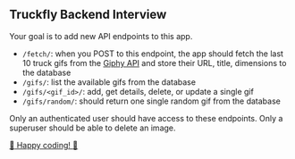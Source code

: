 ## Truckfly Backend Interview

Your goal is to add new API endpoints to this app.

- `/fetch/`: when you POST to this endpoint, the app should fetch the last 10 truck gifs from the [Giphy API](https://github.com/Giphy/GiphyAPI) and store their URL, title, dimensions to the database
- `/gifs/`: list the available gifs from the database
- `/gifs/<gif_id>/`: add, get details, delete, or update a single gif
- `/gifs/random/`: should return one single random gif from the database

Only an authenticated user should have access to these endpoints. Only a superuser should be able to delete an image.

[:truck: Happy coding! :truck:](http://media1.giphy.com/media/2G4flVpbo6RmE/giphy.gif)
